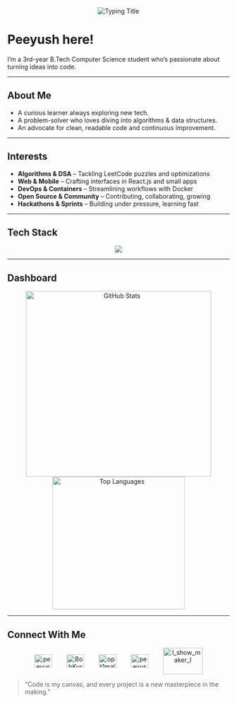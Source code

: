 <div align="center">
  <img src="https://readme-typing-svg.herokuapp.com?font=JetBrains+Mono&size=28&duration=3000&color=00C9FF&center=true&vCenter=true&width=600&lines=Peeyush+Maurya;3rd-Year+CSE+Student;Full+Stack+Software+Developer+&+Algo+Enthusiast" alt="Typing Title"/>
</div>

# Peeyush here!

I’m a 3rd-year B.Tech Computer Science student who’s passionate about turning ideas into code.  

---

##  About Me

- A curious learner always exploring new tech.  
- A problem-solver who loves diving into algorithms & data structures.  
- An advocate for clean, readable code and continuous improvement.  

---

##  Interests

- **Algorithms & DSA** – Tackling LeetCode puzzles and optimizations
- **Web & Mobile** – Crafting interfaces in React.js and small apps  
- **DevOps & Containers** – Streamlining workflows with Docker  
- **Open Source & Community** – Contributing, collaborating, growing  
- **Hackathons & Sprints** – Building under pressure, learning fast  

---

## Tech Stack

<div align="center">
  <img src="https://skillicons.dev/icons?i=c,cpp,java,python,go,js,react,nodejs,git,docker,postgres,mongodb,postman" />
</div>

---

## Dashboard

<div align="center">
  <img src="https://github-readme-stats.vercel.app/api?username=breadOnLaptop&show_icons=true&theme=tokyonight&hide_border=true" alt="GitHub Stats" width="420"/>
  <img src="https://github-readme-stats.vercel.app/api/top-langs/?username=breadOnLaptop&layout=compact&theme=tokyonight&hide_border=true" alt="Top Languages" width="300"/>
  <br/>
</div>

---

## Connect With Me

<p align="center">
  <a href="https://linkedin.com/in/peeyushmaurya" target="blank"><img align="center" src="https://raw.githubusercontent.com/rahuldkjain/github-profile-readme-generator/master/src/images/icons/Social/linked-in-alt.svg" alt="peeyushmaurya" height="30" width="40"></a>
  <img width="25">
  <a href="https://leetcode.com/BobKurba" target="blank"><img align="center" src="https://raw.githubusercontent.com/rahuldkjain/github-profile-readme-generator/master/src/images/icons/Social/leet-code.svg" alt="BobKurba" height="30" width="40"></a>
  <img width="25">
  <a href="https://codeforces.com/profile/opt1mal" target="blank"><img align="center" src="https://raw.githubusercontent.com/rahuldkjain/github-profile-readme-generator/master/src/images/icons/Social/codeforces.svg" alt="opt1mal" height="30" width="40"></a>
  <img width="25">
  <a href="https://www.hackerrank.com/profile/peeyushmaurya201" target="blank"><img align="center" src="https://raw.githubusercontent.com/rahuldkjain/github-profile-readme-generator/master/src/images/icons/Social/hackerrank.svg" alt="peeyushmaurya201" height="30" width="40"></a>
  <img width="25">
  <a href="https://www.codechef.com/users/l_show_maker_l" target="blank"> <img align="center" src="https://cdn.codechef.com/images/cc-logo.svg" alt="l_show_maker_l" height="60" width="90" /> </a>
</p>



>  “Code is my canvas, and every project is a new masterpiece in the making.”
